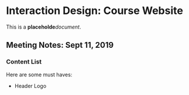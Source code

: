 # Interaction Design: Course Website

This is a **placeholde**_document_.

## Meeting Notes: Sept 11, 2019

### Content List

Here are some must haves:

- Header
    Logo
    